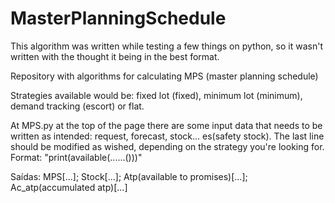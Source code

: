 # MasterPlanningSchedule
This algorithm was written while testing a few things on python, so it wasn't written with the thought it being in the best format.

Repository with algorithms for calculating MPS (master planning schedule)

Strategies available would be: fixed lot (fixed), minimum lot (minimum), demand tracking (escort) or flat.

At MPS.py at the top of the page there are some input data that needs to be written as intended: request, forecast, stock... es(safety stock).
The last line should be modified as wished, depending on the strategy you're looking for. Format: "print(available(......()))"

Saídas: 
  MPS[...];
  Stock[...];
  Atp(available to promises)[...];
  Ac_atp(accumulated atp)[...]
